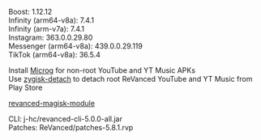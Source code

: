 Boost: 1.12.12  
Infinity (arm64-v8a): 7.4.1  
Infinity (arm-v7a): 7.4.1  
Instagram: 363.0.0.29.80  
Messenger (arm64-v8a): 439.0.0.29.119  
TikTok (arm64-v8a): 36.5.4  

Install [Microg](https://github.com/ReVanced/GmsCore/releases) for non-root YouTube and YT Music APKs  
Use [zygisk-detach](https://github.com/j-hc/zygisk-detach) to detach root ReVanced YouTube and YT Music from Play Store  

[revanced-magisk-module](https://github.com/j-hc/revanced-magisk-module)
  
CLI: j-hc/revanced-cli-5.0.0-all.jar  
Patches: ReVanced/patches-5.8.1.rvp    
